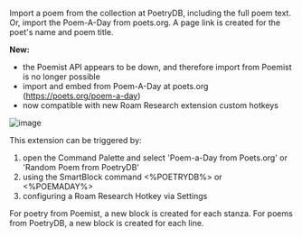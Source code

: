 Import a poem from the collection at PoetryDB, including the full poem text. Or, import the Poem-A-Day from poets.org. A page link is created for the poet's name and poem title.

**New:**
- the Poemist API appears to be down, and therefore import from Poemist is no longer possible
- import and embed from Poem-A-Day at poets.org (https://poets.org/poem-a-day)
- now compatible with new Roam Research extension custom hotkeys

![image](https://user-images.githubusercontent.com/6857790/202032599-65159c90-bebd-441a-be53-3b852def919c.png)

This extension can be triggered by:
1. open the Command Palette and select 'Poem-a-Day from Poets.org' or 'Random Poem from PoetryDB'
2. using the SmartBlock command <%POETRYDB%> or <%POEMADAY%>
3. configuring a Roam Research Hotkey via Settings

For poetry from Poemist, a new block is created for each stanza. For poems from PoetryDB, a new block is created for each line.